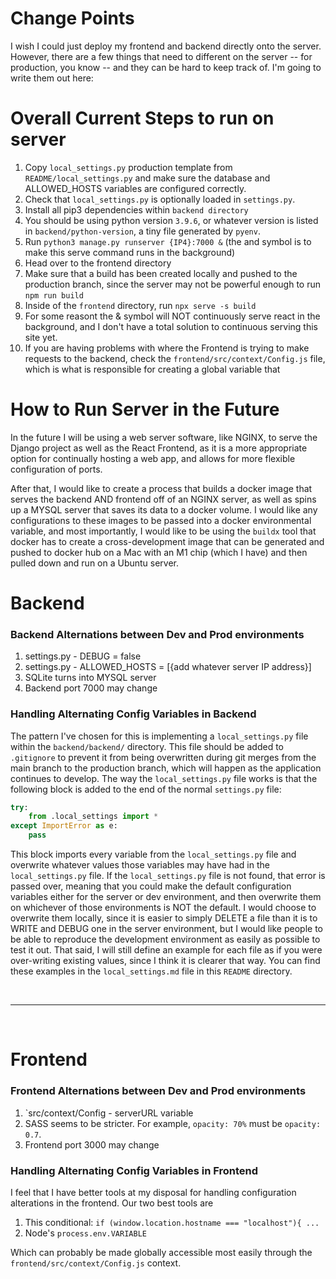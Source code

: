 # Change Points
I wish I could just deploy my frontend and backend directly onto the server. However, there are a few things that need to different on the server -- for production, you know -- and they can be hard to keep track of. I'm going to write them out here:

# Overall Current Steps to run on server
1. Copy `local_settings.py` production template from `README/local_settings.py` and make sure the database and ALLOWED_HOSTS variables are configured correctly.
2. Check that `local_settings.py` is optionally loaded in `settings.py`.
3. Install all pip3 dependencies within `backend directory`
4. You should be using python version `3.9.6`, or whatever version is listed in `backend/python-version`, a tiny file generated by `pyenv`.
5. Run `python3 manage.py runserver {IP4}:7000 &` (the and symbol is to make this serve command runs in the background)
6. Head over to the frontend directory
7. Make sure that a build has been created locally and pushed to the production branch, since the server may not be powerful enough to run `npm run build`
8. Inside of the `frontend` directory, run `npx serve -s build`
9. For some reasont the & symbol will NOT continuously serve react in the background, and I don't have a total solution to continuous serving this site yet.
10. If you are having problems with where the Frontend is trying to make requests to the backend, check the `frontend/src/context/Config.js` file, which is what is responsible for creating a global variable that 

# How to Run Server in the Future
In the future I will be using a web server software, like NGINX, to serve the Django project as well as the React Frontend, as it is a more appropriate option for continually hosting a web app, and allows for more flexible configuration of ports.

After that, I would like to create a process that builds a docker image that serves the backend AND frontend off of an NGINX server, as well as spins up a MYSQL server that saves its data to a docker volume. I would like any configurations to these images to be passed into a docker environmental variable, and most importantly, I would like to be using the `buildx` tool that docker has to create a cross-development image that can be generated and pushed to docker hub on a Mac with an M1 chip (which I have) and then pulled down and run on a Ubuntu server.

# Backend

### Backend Alternations between Dev and Prod environments
1. settings.py - DEBUG = false
2. settings.py - ALLOWED_HOSTS = [{add whatever server IP address}]
3. SQLite turns into MYSQL server
4. Backend port 7000 may change

### Handling Alternating Config Variables in Backend
The pattern I've chosen for this is implementing a `local_settings.py` file within the `backend/backend/` directory. This file should be added to `.gitignore` to prevent it from being overwritten during git merges from the main branch to the production branch, which will happen as the application continues to develop. The way the `local_settings.py` file works is that the following block is added to the end of the normal `settings.py` file:

```python
try:
    from .local_settings import *
except ImportError as e:
    pass
```

This block imports every variable from the `local_settings.py` file and overwrite whatever values those variables may have had in the `local_settings.py` file. If the `local_settings.py` file is not found, that error is passed over, meaning that you could make the default configuration variables either for the server or dev environment, and then overwrite them on whichever of those environments is NOT the default. I would choose to overwrite them locally, since it is easier to simply DELETE a file than it is to WRITE and DEBUG one in the server environment, but I would like people to be able to reproduce the development environment as easily as possible to test it out. That said, I will still define an example for each file as if you were over-writing existing values, since I think it is clearer that way. You can find these examples in the `local_settings.md` file in this `README` directory.

<br>

----

<br>

# Frontend

### Frontend Alternations between Dev and Prod environments
1. `src/context/Config - serverURL variable
2. SASS seems to be stricter. For example, `opacity: 70%` must be `opacity: 0.7`.
3. Frontend port 3000 may change

### Handling Alternating Config Variables in Frontend
I feel that I have better tools at my disposal for handling configuration alterations in the frontend. Our two best tools are

1) This conditional: `if (window.location.hostname === "localhost"){ ...`
2) Node's `process.env.VARIABLE`

Which can probably be made globally accessible most easily through the `frontend/src/context/Config.js` context.